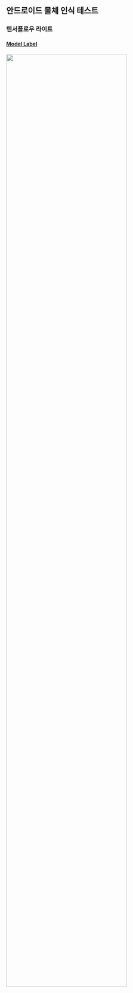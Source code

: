 <h2>안드로이드 물체 인식 테스트</h2>
<h3><p>텐서플로우 라이트</p></h3>
<h4><p><a href=https://github.com/heetsamber/Test_Deep_Java/tree/master/app/src/main/assets>Model Label</p></h4>
<img width="80%" src="https://user-images.githubusercontent.com/103236108/208293729-4ce1bdfb-17e6-4b61-bb08-564514cf4915.png"/>
